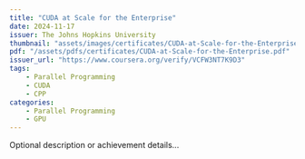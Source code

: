 ```yaml
---
title: "CUDA at Scale for the Enterprise"
date: 2024-11-17
issuer: The Johns Hopkins University
thumbnail: "assets/images/certificates/CUDA-at-Scale-for-the-Enterprise.jpg"
pdf: "/assets/pdfs/certificates/CUDA-at-Scale-for-the-Enterprise.pdf"
issuer_url: "https://www.coursera.org/verify/VCFW3NT7K9D3"
tags:
    - Parallel Programming
    - CUDA
    - CPP
categories:
    - Parallel Programming
    - GPU
---
```


Optional description or achievement details...
